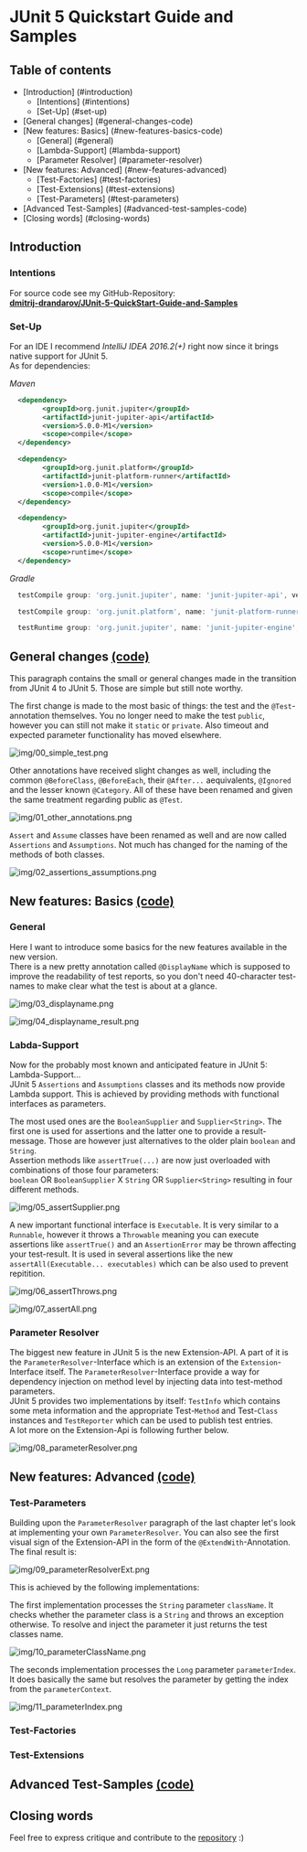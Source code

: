 JUnit 5 Quickstart Guide and Samples
====================================

Table of contents
-----------------

- [Introduction] (#introduction)
    - [Intentions] (#intentions)
    - [Set-Up] (#set-up)
- [General changes] (#general-changes-code)
- [New features: Basics] (#new-features-basics-code)
    - [General] (#general)
    - [Lambda-Support] (#lambda-support)
    - [Parameter Resolver] (#parameter-resolver)
- [New features: Advanced] (#new-features-advanced)
    - [Test-Factories] (#test-factories)
    - [Test-Extensions] (#test-extensions)
    - [Test-Parameters] (#test-parameters)
- [Advanced Test-Samples] (#advanced-test-samples-code)
- [Closing words] (#closing-words)


Introduction
------------

### Intentions
For source code see my GitHub-Repository:  
[**dmitrij-drandarov/JUnit-5-QuickStart-Guide-and-Samples**
](https://github.com/dmitrij-drandarov/JUnit-5-QuickStart-Guide-and-Samples)

### Set-Up
For an IDE I recommend *IntelliJ IDEA 2016.2(+)* right now since it brings native support for JUnit 5.  
As for dependencies:

*Maven*
```xml
  <dependency>
        <groupId>org.junit.jupiter</groupId>
        <artifactId>junit-jupiter-api</artifactId>
        <version>5.0.0-M1</version>
        <scope>compile</scope>
  </dependency>
```
```xml
  <dependency>
        <groupId>org.junit.platform</groupId>
        <artifactId>junit-platform-runner</artifactId>
        <version>1.0.0-M1</version>
        <scope>compile</scope>
  </dependency>
```
```xml
  <dependency>
        <groupId>org.junit.jupiter</groupId>
        <artifactId>junit-jupiter-engine</artifactId>
        <version>5.0.0-M1</version>
        <scope>runtime</scope>
  </dependency>
```

*Gradle*
```gradle
  testCompile group: 'org.junit.jupiter', name: 'junit-jupiter-api', version: '5.0.0-M1'´
```
```gradle
  testCompile group: 'org.junit.platform', name: 'junit-platform-runner', version: '1.0.0-M1'
```
```gradle
  testRuntime group: 'org.junit.jupiter', name: 'junit-jupiter-engine', version: '5.0.0-M1'
```


General changes [(code)](/src/test/java/com/drandarov/junit5/JUnit5_00_GeneralChanges.java)
------------------------
This paragraph contains the small or general changes made in the transition from JUnit 4 to JUnit 5. Those are simple
but still note worthy.

The first change is made to the most basic of things: the test and the `@Test`-annotation themselves. You no longer 
need to make the test `public`, however you can still not make it `static` or `private`. Also timeout and expected 
parameter functionality has moved elsewhere.

![img/00_simple_test.png](img/00_simple_test.png)

Other annotations have received slight changes as well, including the common `@BeforeClass`, `@BeforeEach`, their
`@After...` aequivalents, `@Ignored` and the lesser known `@Category`. All of these have been renamed and given the
same treatment regarding public as `@Test`.

![img/01_other_annotations.png](img/01_other_annotations.png)

`Assert` and `Assume` classes have been renamed as well and are now called `Assertions` and `Assumptions`. Not much has
changed for the naming of the methods of both classes.

![img/02_assertions_assumptions.png](img/02_assertions_assumptions.png)


New features: Basics [(code)](/src/test/java/com/drandarov/junit5/JUnit5_01_NewFeaturesBasics.java)
-----------------------------

### General
Here I want to introduce some basics for the new features available in the new version.  
There is a new pretty annotation called `@DisplayName` which is supposed to improve the readability of test reports, so
you don't need 40-character test-names to make clear what the test is about at a glance.

![img/03_displayname.png](img/03_displayname.png)

![img/04_displayname_result.png](img/04_displayname_result.png)

### Labda-Support
Now for the probably most known and anticipated feature in JUnit 5: Lambda-Support...  
JUnit 5 `Assertions` and `Assumptions` classes and its methods now provide Lambda support. This is achieved by providing
methods with functional interfaces as parameters.

The most used ones are the `BooleanSupplier` and `Supplier<String>`. The first one is used for assertions and the latter
one to provide a result-message. Those are however just alternatives to the older plain `boolean` and `String`.  
Assertion methods like `assertTrue(...)` are now just overloaded with combinations of those four parameters:  
`boolean` OR `BooleanSupplier` X `String` OR `Supplier<String>` resulting in four different methods.

![img/05_assertSupplier.png](img/05_assertSupplier.png)

A new important functional interface is `Executable`. It is very similar to a `Runnable`, however it throws a
`Throwable` meaning you can execute assertions like `assertTrue()` and an `AssertionError` may be thrown affecting your
test-result. It is used in several assertions like the new `assertAll(Executable... executables)` which can be also used
to prevent repitition.

![img/06_assertThrows.png](img/06_assertThrows.png)

![img/07_assertAll.png](img/07_assertAll.png)

### Parameter Resolver

The biggest new feature in JUnit 5 is the new Extension-API. A part of it is the `ParameterResolver`-Interface which is
an extension of the `Extension`-Interface itself. The `ParameterResolver`-Interface provide a way for dependency
injection on method level by injecting data into test-method parameters.  
JUnit 5 provides two implementations by itself: `TestInfo` which contains some meta information and the appropriate
Test-`Method` and Test-`Class` instances and `TestReporter` which can be used to publish test entries.  
A lot more on the Extension-Api is following further below.

![img/08_parameterResolver.png](img/08_parameterResolver.png)


New features: Advanced [(code)](/src/test/java/com/drandarov/junit5/JUnit5_02_NewFeaturesAdvanced.java)
-------------------------------

### Test-Parameters
Building upon the `ParameterResolver` paragraph of the last chapter let's look at implementing your own
`ParameterResolver`. You can also see the first visual sign of the Extension-API in the form of the
`@ExtendWith`-Annotation. The final result is:

![img/09_parameterResolverExt.png](img/09_parameterResolverExt.png)

This is achieved by the following implementations:

The first implementation processes the `String` parameter `className`. It checks whether the parameter class is a
`String` and throws an exception otherwise. To resolve and inject the parameter it just returns the test classes name.

![img/10_parameterClassName.png](img/10_parameterClassName.png)

The seconds implementation processes the `Long` parameter `parameterIndex`. It does basically the same but resolves the
parameter by getting the index from the `parameterContext`.

![img/11_parameterIndex.png](img/11_parameterIndex.png)

### Test-Factories

### Test-Extensions


Advanced Test-Samples [(code)](/src/test/java/com/drandarov/junit5/JUnit5_00_GeneralChanges.java)
------------------------------


Closing words
-------------
Feel free to express critique and contribute to the 
[repository](https://github.com/dmitrij-drandarov/JUnit-5-QuickStart-Guide-and-Samples) :)
